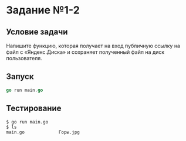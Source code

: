 # Задание №1-2

## Условие задачи

Напишите функцию, которая получает на вход публичную ссылку на файл с «Яндекс.Диска» и сохраняет полученный файл на диск пользователя.

## Запуск

```go
go run main.go
```

## Тестирование

```shell
$ go run main.go
$ ls
main.go             Горы.jpg
```
